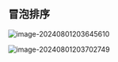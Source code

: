 ## 冒泡排序

![image-20240801203645610](C:\Users\Somnium\AppData\Roaming\Typora\typora-user-images\image-20240801203645610.png)

![image-20240801203702749](C:\Users\Somnium\AppData\Roaming\Typora\typora-user-images\image-20240801203702749.png)